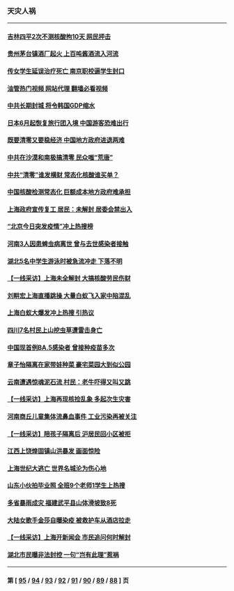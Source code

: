### 天灾人祸
---
#### [吉林四平2次不测核酸拘10天 网民抨击](../../pages/ncid280/n13749310.md?05312045) 
#### [贵州茅台镇酒厂起火 上百吨酱酒流入河流](../../pages/ncid280/n13749275.md?05312045) 
#### [传女学生延误治疗死亡 南京职校逼学生封口](../../pages/ncid280/n13749245.md?05312045) 
#### [油管热门视频 网站代理 翻墙必看视频](http://209.222.30.114:81/youtube.html?05312045)
#### [中共长期封城 将令韩国GDP缩水](../../pages/ncid280/n13749210.md?05312045) 
#### [日本6月起恢复旅行团入境 中国游客恐难出行](../../pages/ncid280/n13749192.md?05312045) 
#### [既要清零又要稳经济 中国地方政府进退两难](../../pages/ncid280/n13749183.md?05312045) 
#### [中共在沙漠和南极搞清零 民众嗤“荒唐”](../../pages/ncid280/n13749171.md?05312045) 
#### [中共“清零”谁发横财 常态化核酸谁买单？](../../pages/ncid280/n13748704.md?05312045) 
#### [中国核酸检测常态化 巨额成本地方政府难承担](../../pages/ncid280/n13748745.md?05312045) 
#### [上海政府宣传复工 居民：未解封 居委会禁出入](../../pages/ncid280/n13748713.md?05312045) 
#### [“北京今日突发疫情”冲上热搜榜](../../pages/ncid280/n13748600.md?05312045) 
#### [河南3人因患蜱虫病离世 曾与去世感染者接触](../../pages/ncid280/n13748541.md?05312045) 
#### [湖北5名中学生游泳时被急流冲走 下落不明](../../pages/ncid280/n13748542.md?05312045) 
#### [【一线采访】上海未全解封 大搞核酸劳民伤财](../../pages/ncid280/n13748447.md?05312045) 
#### [刘畊宏上海直播跳操 大量白蚁飞入家中陷混乱](../../pages/ncid280/n13748216.md?05312045) 
#### [上海白蚁大爆发冲上热搜 引热议](../../pages/ncid280/n13748330.md?05312045) 
#### [四川7名村民上山挖虫草遭雷击身亡](../../pages/ncid280/n13748275.md?05312045) 
#### [中国现首例BA.5感染者 曾接种疫苗多次](../../pages/ncid280/n13748215.md?05312045) 
#### [章子怡隔离在家带娃种菜 豪宅菜园大到似公园](../../pages/ncid280/n13748200.md?05312045) 
#### [云南遭遇惊魂泥石流 村民：老牛吓得又叫又跳](../../pages/ncid280/n13747939.md?05312045) 
#### [【一线采访】上海再现核捡乱象 多起次生灾害](../../pages/ncid280/n13747317.md?05312045) 
#### [河南商丘儿童集体流鼻血事件 工业污染再被关注](../../pages/ncid280/n13747065.md?05312045) 
#### [【一线采访】陪孩子隔离后 沪居民回小区被拒](../../pages/ncid280/n13747354.md?05312045) 
#### [江西上饶煌固镇山洪暴发 画面惊险](../../pages/ncid280/n13747365.md?05312045) 
#### [上海世纪大逃亡 世界名城沦为伤心地](../../pages/ncid280/n13747294.md?05312045) 
#### [山东小伙拍毕业照 全班9个老师1学生上热搜](../../pages/ncid280/n13747276.md?05312045) 
#### [多省暴雨成灾 福建武平县山体滑坡致8死](../../pages/ncid280/n13747273.md?05312045) 
#### [大陆女歌手金莎自曝染疫 被救护车从酒店拉走](../../pages/ncid280/n13746956.md?05312045) 
#### [【一线采访】上海开新闻会 市民追问何时解封](../../pages/ncid280/n13746965.md?05312045) 
#### [湖北市民曝非法封控 一句“岂有此理”惹祸](../../pages/ncid280/n13746925.md?05312045) 

---
#### 第 [ [95](./95.md?05312045) / [94](./94.md?05312045) / [93](./93.md?05312045) / [92](./92.md?05312045) / [91](./91.md?05312045) / [90](./90.md?05312045) / [89](./89.md?05312045) / [88](./88.md?05312045) ] 页

